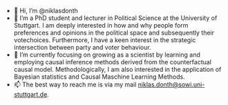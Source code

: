 - 👋 Hi, I’m @niklasdonth
- 👀 I’m a PhD student and lecturer in Political Science at the University of Stuttgart. 
  I am deeply interested in how and why people form preferences and opinions in the political space and subsequently their votechoices.
  Furthermore, I have a keen interest in the strategic intersection between party and voter behaviour.
- 🌱 I’m currently focusing on growing as a scientist by learning and employing causal inference methods derived from the counterfactual causal model.
      Methodologically, I am also interested in the application of Bayesian statistics and Causal Maschine Learning Methods.
- 📫 The best way to reach me is via my mail niklas.donth@sowi.uni-stuttgart.de.

<!---
niklasdonth/niklasdonth is a ✨ special ✨ repository because its `README.md` (this file) appears on your GitHub profile.
You can click the Preview link to take a look at your changes.
--->

